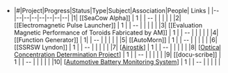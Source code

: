 - |#|Project|Progress|Status|Type|Subject|Association|People| Links |
  |--|--|--|--|--|--|--|--|
  |1| [[SeaCow Alpha]] | 1 |  | -- |  | |  |  |
  |2| [[Electromagnetic Pulse Launcher]] | 1 | | -- | | | | |
  |3| [[Evaluation Magnetic Performance of Toroids Fabricated by AM]] | 1 |  | -- | | | | |
  |4| [[Function Generator]] | 1|  | -- | | | | |
  |5| [[AutoMorn]] | 1  |  | -- | | | | |
  |6| [[SSRSW Lyndon]] | 1 |  | -- | | | | |
  |7| [[Airostik]] | 1 |  | -- | | | | |
  |8| [[Optical Concentration Determination Project]] | 1 |  | -- | | | | |
  |9| [[docu-scribe]] | 1 |  | -- | | | | |
  |10| [[Automotive Battery Monitoring System]] | 1 |  | -- | | | | |

[//begin]: # "Autogenerated link references for markdown compatibility"
[Airostik]: Airostik "Airostik"
[Optical Concentration Determination Project]: <Optical Concentration Determination Project> "Optical Concentration Determination Project"
[Automotive Battery Monitoring System]: <Automotive Battery Monitoring System> "Automotive Battery Monitoring System"
[//end]: # "Autogenerated link references"